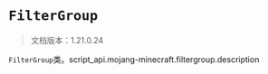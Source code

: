 # `FilterGroup`

> 文档版本：1.21.0.24

`FilterGroup`类。script_api.mojang-minecraft.filtergroup.description
